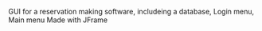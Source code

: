 GUI for a reservation making software, includeing a database, Login menu, Main menu
Made with JFrame
